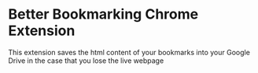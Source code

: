 # Better Bookmarking Chrome Extension

This extension saves the html content of your bookmarks into your Google Drive in the case that you lose the live webpage
